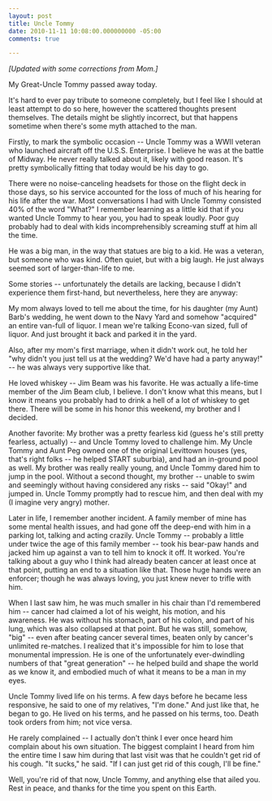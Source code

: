 ```yaml
---
layout: post
title: Uncle Tommy
date: 2010-11-11 10:08:00.000000000 -05:00
comments: true

---
```

_[Updated with some corrections from Mom.]_

My Great-Uncle Tommy passed away today. 

It's hard to ever pay tribute to someone completely, but I feel like I should at least attempt to do so here, however the scattered thoughts present themselves. The details might be slightly incorrect, but that happens sometime when there's some myth attached to the man.

Firstly, to mark the symbolic occasion -- Uncle Tommy was a WWII veteran who launched aircraft  off the U.S.S. Enterprise. I believe he was at the battle of Midway. He never really talked about it, likely with good reason. It's pretty symbolically fitting that today would be his day to go.

There were no noise-canceling headsets for those on the flight deck in those days, so his service accounted for the loss of much of his hearing for his life after the war. Most conversations I had with Uncle Tommy consisted 40% of the word "What?" I remember learning as a little kid that if you wanted Uncle Tommy to hear you, you had to speak loudly. Poor guy probably had to deal with kids incomprehensibly screaming stuff at him all the time.

He was a big man, in the way that statues are big to a kid. He was a veteran, but someone who was kind. Often quiet, but with a big laugh. He just always seemed sort of larger-than-life to me.

Some stories -- unfortunately the details are lacking, because I didn't experience them first-hand, but nevertheless, here they are anyway:

My mom always loved to tell me about the time, for his daughter (my Aunt) Barb's wedding, he went down to the Navy Yard and somehow "acquired" an entire van-full of liquor. I mean we're talking Econo-van sized, full of liquor. And just brought it back and parked it in the yard. 

Also, after my mom's first marriage, when it didn't work out, he told her "why didn't you just tell us at the wedding? We'd have had a party anyway!" -- he was always very supportive like that.

He loved whiskey -- Jim Beam was his favorite. He was actually a life-time member of the Jim Beam club, I believe. I don't know what this means, but I know it means you probably had to drink a hell of a lot of whiskey to get there. There will be some in his honor this weekend, my brother and I decided.

Another favorite: My brother was a pretty fearless kid (guess he's still pretty fearless, actually) -- and Uncle Tommy loved to challenge him. My Uncle Tommy and Aunt Peg owned one of the original Levittown houses (yes, that's right folks -- he helped START suburbia), and had an in-ground pool as well. My brother was really really young, and Uncle Tommy dared him to jump in the pool. Without a second thought, my brother -- unable to swim and seemingly without having considered any risks -- said "Okay!" and jumped in. Uncle Tommy promptly had to rescue him, and then deal with my (I imagine very angry) mother.

Later in life, I remember another incident. A family member of mine has some mental health issues, and had gone off the deep-end with him in a parking lot, talking and acting crazily. Uncle Tommy -- probably a little under twice the age of this family member -- took his bear-paw hands and jacked him up against a van to tell him to knock it off. It worked. You're talking about a guy who I think had already beaten cancer at least once at that point, putting an end to a situation like that. Those huge hands were an enforcer; though he was always loving, you just knew never to trifle with him.

When I last saw him, he was much smaller in his chair than I'd remembered him -- cancer had claimed a lot of his weight, his motion, and his awareness. He was without his stomach, part of his colon, and part of his lung, which was also collapsed at that point. But he was still, somehow, "big" -- even after beating cancer several times, beaten only by cancer's unlimited re-matches. I realized that it's impossible for him to lose that monumental impression. He is one of the unfortunately ever-dwindling numbers of that "great generation" -- he helped build and shape the world as we know it, and embodied much of what it means to be a man in my eyes.

Uncle Tommy lived life on his terms. A few days before he became less responsive, he said to one of my relatives, "I'm done." And just like that, he began to go. He lived on his terms, and he passed on his terms, too. Death took orders from him; not vice versa.

He rarely complained -- I actually don't think I ever once heard him complain about his own situation. The biggest complaint I heard from him the entire time I saw him during that last visit was that he couldn't get rid of his cough. "It sucks," he said. "If I can just get rid of this cough, I'll be fine."

Well, you're rid of that now, Uncle Tommy, and anything else that ailed you. Rest in peace, and thanks for the time you spent on this Earth.
